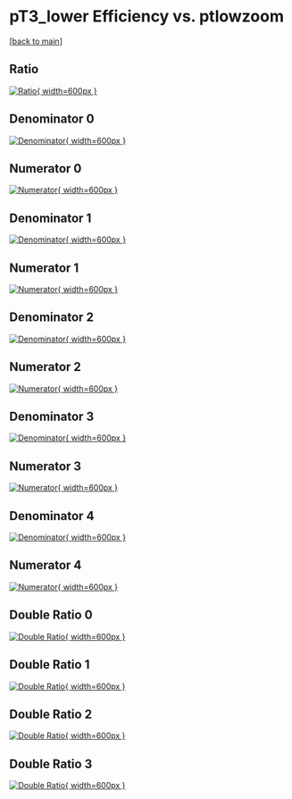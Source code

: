 # pT3_lower Efficiency vs. ptlowzoom

[[back to main](./)]



## Ratio

[![Ratio](../mtv/var/pT3_lower_xtr_13_-1_eff_ptlowzoom.png){ width=600px }](../mtv/var/pT3_lower_xtr_13_-1_eff_ptlowzoom.pdf)

## Denominator 0

[![Denominator](../mtv/den/pT3_lower_xtr_13_-1_eff_ptlowzoom_den0.png){ width=600px }](../mtv/den/pT3_lower_xtr_13_-1_eff_ptlowzoom_den0.pdf)

## Numerator 0

[![Numerator](../mtv/num/pT3_lower_xtr_13_-1_eff_ptlowzoom_num0.png){ width=600px }](../mtv/num/pT3_lower_xtr_13_-1_eff_ptlowzoom_num0.pdf)

## Denominator 1

[![Denominator](../mtv/den/pT3_lower_xtr_13_-1_eff_ptlowzoom_den1.png){ width=600px }](../mtv/den/pT3_lower_xtr_13_-1_eff_ptlowzoom_den1.pdf)

## Numerator 1

[![Numerator](../mtv/num/pT3_lower_xtr_13_-1_eff_ptlowzoom_num1.png){ width=600px }](../mtv/num/pT3_lower_xtr_13_-1_eff_ptlowzoom_num1.pdf)

## Denominator 2

[![Denominator](../mtv/den/pT3_lower_xtr_13_-1_eff_ptlowzoom_den2.png){ width=600px }](../mtv/den/pT3_lower_xtr_13_-1_eff_ptlowzoom_den2.pdf)

## Numerator 2

[![Numerator](../mtv/num/pT3_lower_xtr_13_-1_eff_ptlowzoom_num2.png){ width=600px }](../mtv/num/pT3_lower_xtr_13_-1_eff_ptlowzoom_num2.pdf)

## Denominator 3

[![Denominator](../mtv/den/pT3_lower_xtr_13_-1_eff_ptlowzoom_den3.png){ width=600px }](../mtv/den/pT3_lower_xtr_13_-1_eff_ptlowzoom_den3.pdf)

## Numerator 3

[![Numerator](../mtv/num/pT3_lower_xtr_13_-1_eff_ptlowzoom_num3.png){ width=600px }](../mtv/num/pT3_lower_xtr_13_-1_eff_ptlowzoom_num3.pdf)

## Denominator 4

[![Denominator](../mtv/den/pT3_lower_xtr_13_-1_eff_ptlowzoom_den4.png){ width=600px }](../mtv/den/pT3_lower_xtr_13_-1_eff_ptlowzoom_den4.pdf)

## Numerator 4

[![Numerator](../mtv/num/pT3_lower_xtr_13_-1_eff_ptlowzoom_num4.png){ width=600px }](../mtv/num/pT3_lower_xtr_13_-1_eff_ptlowzoom_num4.pdf)

## Double Ratio 0

[![Double Ratio](../mtv/ratio/pT3_lower_xtr_13_-1_eff_ptlowzoom_ratio0.png){ width=600px }](../mtv/ratio/pT3_lower_xtr_13_-1_eff_ptlowzoom_ratio0.pdf)

## Double Ratio 1

[![Double Ratio](../mtv/ratio/pT3_lower_xtr_13_-1_eff_ptlowzoom_ratio1.png){ width=600px }](../mtv/ratio/pT3_lower_xtr_13_-1_eff_ptlowzoom_ratio1.pdf)

## Double Ratio 2

[![Double Ratio](../mtv/ratio/pT3_lower_xtr_13_-1_eff_ptlowzoom_ratio2.png){ width=600px }](../mtv/ratio/pT3_lower_xtr_13_-1_eff_ptlowzoom_ratio2.pdf)

## Double Ratio 3

[![Double Ratio](../mtv/ratio/pT3_lower_xtr_13_-1_eff_ptlowzoom_ratio3.png){ width=600px }](../mtv/ratio/pT3_lower_xtr_13_-1_eff_ptlowzoom_ratio3.pdf)

